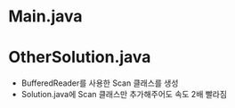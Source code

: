 # Main.java

# OtherSolution.java
* BufferedReader를 사용한 Scan 클래스를 생성
* Solution.java에 Scan 클래스만 추가해주어도 속도 2배 빨라짐
